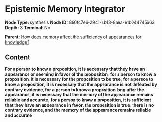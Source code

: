 # Epistemic Memory Integrator

**Node Type:** synthesis
**Node ID:** 890fc7e6-2941-4b13-8aea-e1b044745663
**Depth:** 3
**Terminal:** No

**Parent:** [How does memory affect the sufficiency of appearances for knowledge?](how-does-memory-affect-the-sufficiency-of-appearances-for-knowledge.md)

## Content

**For a person to know a proposition, it is necessary that they have an appearance or seeming in favor of the proposition**, **for a person to know a proposition, it is necessary for the proposition to be true**, **for a person to know a proposition, it is necessary that the appearance is not defeated by contrary evidence**, **for a person to know a proposition long after the appearance, it is necessary that the memory of the appearance remains reliable and accurate**, **for a person to know a proposition, it is sufficient that they have an appearance in favor, the proposition is true, there is no contrary evidence, and the memory of the appearance remains reliable and accurate**
